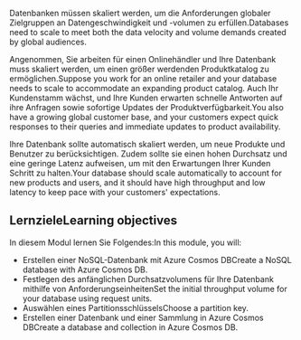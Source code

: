 <span data-ttu-id="9167a-101">Datenbanken müssen skaliert werden, um die Anforderungen globaler Zielgruppen an Datengeschwindigkeit und -volumen zu erfüllen.</span><span class="sxs-lookup"><span data-stu-id="9167a-101">Databases need to scale to meet both the data velocity and volume demands created by global audiences.</span></span>

<span data-ttu-id="9167a-102">Angenommen, Sie arbeiten für einen Onlinehändler und Ihre Datenbank muss skaliert werden, um einen größer werdenden Produktkatalog zu ermöglichen.</span><span class="sxs-lookup"><span data-stu-id="9167a-102">Suppose you work for an online retailer and your database needs to scale to accommodate an expanding product catalog.</span></span> <span data-ttu-id="9167a-103">Auch Ihr Kundenstamm wächst, und Ihre Kunden erwarten schnelle Antworten auf ihre Anfragen sowie sofortige Updates der Produktverfügbarkeit.</span><span class="sxs-lookup"><span data-stu-id="9167a-103">You also have a growing global customer base, and your customers expect quick responses to their queries and immediate updates to product availability.</span></span>

<span data-ttu-id="9167a-104">Ihre Datenbank sollte automatisch skaliert werden, um neue Produkte und Benutzer zu berücksichtigen. Zudem sollte sie einen hohen Durchsatz und eine geringe Latenz aufweisen, um mit den Erwartungen Ihrer Kunden Schritt zu halten.</span><span class="sxs-lookup"><span data-stu-id="9167a-104">Your database should scale automatically to account for new products and users, and it should have high throughput and low latency to keep pace with your customers' expectations.</span></span>

## <a name="learning-objectives"></a><span data-ttu-id="9167a-105">Lernziele</span><span class="sxs-lookup"><span data-stu-id="9167a-105">Learning objectives</span></span>
<span data-ttu-id="9167a-106">In diesem Modul lernen Sie Folgendes:</span><span class="sxs-lookup"><span data-stu-id="9167a-106">In this module, you will:</span></span>

- <span data-ttu-id="9167a-107">Erstellen einer NoSQL-Datenbank mit Azure Cosmos DB</span><span class="sxs-lookup"><span data-stu-id="9167a-107">Create a NoSQL database with Azure Cosmos DB.</span></span>
- <span data-ttu-id="9167a-108">Festlegen des anfänglichen Durchsatzvolumens für Ihre Datenbank mithilfe von Anforderungseinheiten</span><span class="sxs-lookup"><span data-stu-id="9167a-108">Set the initial throughput volume for your database using request units.</span></span>
- <span data-ttu-id="9167a-109">Auswählen eines Partitionsschlüssels</span><span class="sxs-lookup"><span data-stu-id="9167a-109">Choose a partition key.</span></span>
- <span data-ttu-id="9167a-110">Erstellen einer Datenbank und einer Sammlung in Azure Cosmos DB</span><span class="sxs-lookup"><span data-stu-id="9167a-110">Create a database and collection in Azure Cosmos DB.</span></span>
